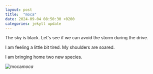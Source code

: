 ```yaml
---
layout: post
title:  "moca"
date: 2024-09-04 08:50:30 +0200
categories: jekyll update
---
```


The sky is black. Let's see if we can avoid the storm during the drive.   

I am feeling a little bit tired. My shoulders are soared.   

I am bringing home two new species.




![moca](https://lh3.googleusercontent.com/pw/AP1GczNTR3906P68beMk---EqedyeVa4GTkjdM3nxKG2BDWCLXCd6u2FY8kFuBOVhFFmbHkqyiHXuT6QEypSHI7LW45FwPf7rlCbA-6B03tqs27AYi1iJHw=w0)*moca*&nbsp;



[jekyll-docs]: https://jekyllrb.com/docs/home
[jekyll-gh]:   https://github.com/jekyll/jekyll
[jekyll-talk]: https://talk.jekyllrb.com/
